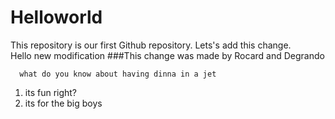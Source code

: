 
# Helloworld
This repository is our first Github repository.  Lets's add this change.  
Hello new modification
###This change was made by Rocard and Degrando
```
  what do you know about having dinna in a jet
  ```  
  1. its fun right?  
  2. its for the big boys  
  
